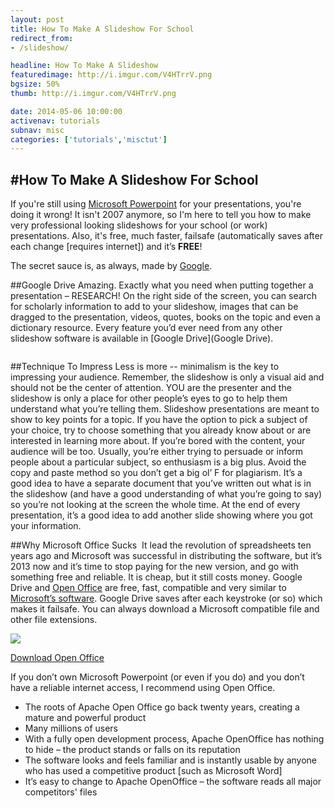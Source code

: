 ```yaml
---
layout: post
title: How To Make A Slideshow For School
redirect_from:
- /slideshow/

headline: How To Make A Slideshow
featuredimage: http://i.imgur.com/V4HTrrV.png
bgsize: 50%
thumb: http://i.imgur.com/V4HTrrV.png

date: 2014-05-06 10:00:00
activenav: tutorials
subnav: misc
categories: ['tutorials','misctut']
---
```

#How To Make A Slideshow For School
---

If you're still using <a href="http://office.microsoft.com/en-us/powerpoint">Microsoft Powerpoint</a> for your presentations, you're doing it wrong! It isn't 2007 anymore, so I'm here to tell you how to make very professional looking slideshows for your school (or work) presentations. Also, it's free, much faster, failsafe (automatically saves after each change [requires internet]) and it’s **FREE**!

The secret sauce is, as always, made by [Google](http://google.com/).

##Google Drive
Amazing. Exactly what you need when putting together a presentation – RESEARCH! On the right side of the screen, you can search for scholarly information to add to your slideshow, images that can be dragged to the presentation, videos, quotes, books on the topic and even a dictionary resource. Every feature you’d ever need from any other slideshow software is available in [Google Drive](Google Drive).

<img src="http://i.imgur.com/7y3luF9.jpg" alt="">

##Technique To Impress
Less is more -- minimalism is the key to impressing your audience. Remember, the slideshow is only a visual aid and should not be the center of attention. YOU are the presenter and the slideshow is only a place for other people’s eyes to go to help them understand what you’re telling them. Slideshow presentations are meant to show to key points for a topic. If you have the option to pick a subject of your choice, try to choose something that you already know about or are interested in learning more about. If you’re bored with the content, your audience will be too. Usually, you’re either trying to persuade or inform people about a particular subject, so enthusiasm is a big plus. Avoid the copy and paste method so you don’t get a big ol’ F for plagiarism. It’s a good idea to have a separate document that you’ve written out what is in the slideshow (and have a good understanding of what you’re going to say) so you’re not looking at the screen the whole time. At the end of every presentation, it’s a good idea to add another slide showing where you got your information.

##Why Microsoft Office Sucks
<img src="http://i1.wp.com/i.imgur.com/iwSsc3l.jpg" alt="" class="thumbnail pull-left">
It lead the revolution of spreadsheets ten years ago and Microsoft was successful in distributing the software, but it’s 2013 now and it’s time to stop paying for the new version, and go with something free and reliable. It is cheap, but it still costs money. Google Drive and [Open Office](https://openoffice.org/) are free, fast, compatible and very similar to [Microsoft’s software](http://office.microsoft.com/en-us/products/office-products-FX101825692.aspx?CTT=97). Google Drive saves after each keystroke (or so) which makes it failsafe. You can always download a Microsoft compatible file and other file extensions.

![](http://i2.wp.com/puu.sh/2NKLY.png)

<div class="thumbnail thumb-smed pull-right"><img src="http://i2.wp.com/i.imgur.com/A2guaYA.png" alt=""><a href="http://www.openoffice.org/download/index.html">Download Open Office</a></div>

If you don’t own Microsoft Powerpoint (or even if you do) and you don’t have a reliable internet access, I recommend using Open Office.

* The roots of Apache Open Office go back twenty years, creating a mature and powerful product
* Many millions of users
* With a fully open development process, Apache OpenOffice has nothing to hide – the product stands or falls on its reputation
* The software looks and feels familiar and is instantly usable by anyone who has used a competitive product [such as Microsoft Word]
* It’s easy to change to Apache OpenOffice – the software reads all major competitors' files